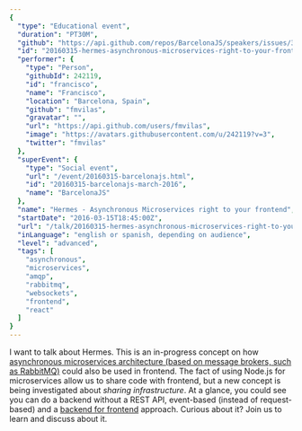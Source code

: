 ```yaml
---
{
  "type": "Educational event",
  "duration": "PT30M",
  "github": "https://api.github.com/repos/BarcelonaJS/speakers/issues/3",
  "id": "20160315-hermes-asynchronous-microservices-right-to-your-frontend",
  "performer": {
    "type": "Person",
    "githubId": 242119,
    "id": "francisco",
    "name": "Francisco",
    "location": "Barcelona, Spain",
    "github": "fmvilas",
    "gravatar": "",
    "url": "https://api.github.com/users/fmvilas",
    "image": "https://avatars.githubusercontent.com/u/242119?v=3",
    "twitter": "fmvilas"
  },
  "superEvent": {
    "type": "Social event",
    "url": "/event/20160315-barcelonajs.html",
    "id": "20160315-barcelonajs-march-2016",
    "name": "BarcelonaJS"
  },
  "name": "Hermes - Asynchronous Microservices right to your frontend",
  "startDate": "2016-03-15T18:45:00Z",
  "url": "/talk/20160315-hermes-asynchronous-microservices-right-to-your-frontend.html",
  "inLanguage": "english or spanish, depending on audience",
  "level": "advanced",
  "tags": [
    "asynchronous",
    "microservices",
    "amqp",
    "rabbitmq",
    "websockets",
    "frontend",
    "react"
  ]
}
---
```



I want to talk about Hermes. This is an in-progress concept on how [asynchronous microservices architecture (based on message brokers, such as RabbitMQ)](http://www.slideshare.net/bpedro/asynchronous-microservices-in-nodejs) could also be used in frontend. The fact of using Node.js for microservices allow us to share code with frontend, but a new concept is being investigated about *sharing infrastructure*. At a glance, you could see you can do a backend without a REST API, event-based (instead of request-based) and a [backend for frontend](http://samnewman.io/patterns/architectural/bff/) approach. Curious about it? Join us to learn and discuss about it.